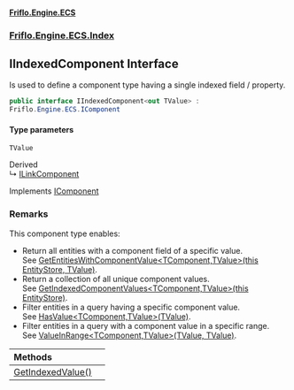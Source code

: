 #### [Friflo.Engine.ECS](index.md 'index')
### [Friflo.Engine.ECS.Index](Friflo.Engine.ECS.Index.md 'Friflo.Engine.ECS.Index')

## IIndexedComponent<TValue> Interface

Is used to define a component type having a single indexed field / property.

```csharp
public interface IIndexedComponent<out TValue> :
Friflo.Engine.ECS.IComponent
```
#### Type parameters

<a name='Friflo.Engine.ECS.Index.IIndexedComponent_TValue_.TValue'></a>

`TValue`

Derived  
&#8627; [ILinkComponent](ILinkComponent.md 'Friflo.Engine.ECS.Index.ILinkComponent')

Implements [IComponent](IComponent.md 'Friflo.Engine.ECS.IComponent')

### Remarks
This component type enables:
- Return all entities with a component field of a specific value. <br/>
  See [GetEntitiesWithComponentValue&lt;TComponent,TValue&gt;(this EntityStore, TValue)](IndexExtensions.GetEntitiesWithComponentValue_TComponent,TValue_(thisEntityStore,TValue).md 'Friflo.Engine.ECS.Index.IndexExtensions.GetEntitiesWithComponentValue<TComponent,TValue>(this Friflo.Engine.ECS.EntityStore, TValue)').
- Return a collection of all unique component values.<br/>
  See [GetIndexedComponentValues&lt;TComponent,TValue&gt;(this EntityStore)](IndexExtensions.GetIndexedComponentValues_TComponent,TValue_(thisEntityStore).md 'Friflo.Engine.ECS.Index.IndexExtensions.GetIndexedComponentValues<TComponent,TValue>(this Friflo.Engine.ECS.EntityStore)').
- Filter entities in a query having a specific component value.<br/>
  See [HasValue&lt;TComponent,TValue&gt;(TValue)](ArchetypeQuery.HasValue_TComponent,TValue_(TValue).md 'Friflo.Engine.ECS.ArchetypeQuery.HasValue<TComponent,TValue>(TValue)').
- Filter entities in a query with a component value in a specific range.<br/>
  See [ValueInRange&lt;TComponent,TValue&gt;(TValue, TValue)](ArchetypeQuery.ValueInRange_TComponent,TValue_(TValue,TValue).md 'Friflo.Engine.ECS.ArchetypeQuery.ValueInRange<TComponent,TValue>(TValue, TValue)').

| Methods | |
| :--- | :--- |
| [GetIndexedValue()](IIndexedComponent_TValue_.GetIndexedValue().md 'Friflo.Engine.ECS.Index.IIndexedComponent<TValue>.GetIndexedValue()') | |
